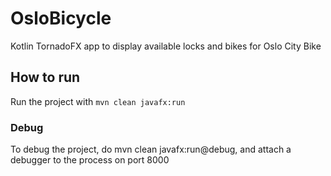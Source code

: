 # OsloBicycle
Kotlin TornadoFX app to display available locks and bikes for Oslo City Bike

## How to run
Run the project with ```mvn clean javafx:run```

### Debug
To debug the project, do mvn clean javafx:run@debug, and attach a debugger to the process on port 8000
